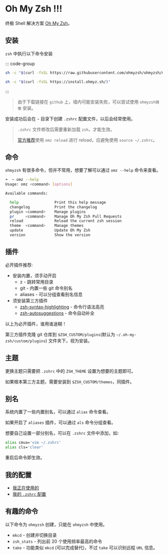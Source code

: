 # Oh My Zsh !!!

终极 Shell 解决方案 [Oh My Zsh](https://ohmyz.sh/)。

## 安装

`zsh` 中执行以下命令安装

::: code-group

```sh [GitHub]
sh -c "$(curl -fsSL https://raw.githubusercontent.com/ohmyzsh/ohmyzsh/master/tools/install.sh)"
```

```sh [镜像]
sh -c "$(curl -fsSL https://install.ohmyz.sh/)"
```

:::

> 由于下载链接在 `github` 上，墙内可能安装失败，可以尝试使用 `ohmyzsh镜像` 安装。

安装成功后会在 `~` 目录下创建 `.zshrc` 配置文件，以后会经常使用。

> `.zshrc` 文件修改后需要重新加载 `zsh`，才能生效。
>
> [官方推荐](https://github.com/ohmyzsh/ohmyzsh/wiki/FAQ#how-do-i-reload-the-zshrc-file)使用 `omz reload` 进行 reload，应避免使用 `source ~/.zshrc`。

## 命令

`ohmyzsh` 有很多命令，但并不常用，想要了解可以通过 `omz --help` 命令来查看。

```sh
➜  ~ omz --help
Usage: omz <command> [options]

Available commands:

  help                Print this help message
  changelog           Print the changelog
  plugin <command>    Manage plugins
  pr     <command>    Manage Oh My Zsh Pull Requests
  reload              Reload the current zsh session
  theme  <command>    Manage themes
  update              Update Oh My Zsh
  version             Show the version
```

## 插件

必开插件推荐:

- 安装内置，须手动开启
  - z - 跳转常用目录
  - git - 内置一些 git 命令别名
  - aliases - 可以分组查看别名信息
- 须安装第三方插件
  - [zsh-syntax-highlighting](https://github.com/zsh-users/zsh-syntax-highlighting) - 命令行语法高亮
  - [zsh-autosuggestions](https://github.com/zsh-users/zsh-autosuggestions) - 命令自动补全

以上为必开插件，谁用谁迷糊！

第三方插件克隆 git 仓库到 `$ZSH_CUSTOM/plugins`(默认为 `~/.oh-my-zsh/custom/plugins`) 文件夹下，视为安装。

## 主题

更换主题只需要把 `.zshrc` 中的 `ZSH_THEME` 设置为想要的主题即可。

如果根本第三方主题，需要安装到 `$ZSH_CUSTOM/themes`，同插件。

## 别名

系统内置了一些内置别名，可以通过 `alias` 命令查看。

如果开启了 `aliases` 插件，可以通过 `als` 命令分组查看。

想要自己设置一部分别名，可以在 `.zshrc` 文件中添加，如:

```sh [.zshrc]
alias cmua='vim ~/.zshrc'
alias cls='clear'
```

重启后命令即生效。

## 我的配置

- [我正在使用的](https://github.com/Ares-Chang/use)
- [我的 `.zshrc` 配置](https://github.com/Ares-Chang/.config/blob/master/.zshrc)

## 有趣的命令

以下命令为 `ohmyzsh` 创建，只能在 `ohmyzsh` 中使用。

- `mkcd` - 创建并切换目录
- `zsh_stats` - 列出前 20 个使用频率最高的命令
- `take` - 功能类似 `mkcd` (可以完成替代)，不过 `take` 可以识别远程 `URL` 信息。